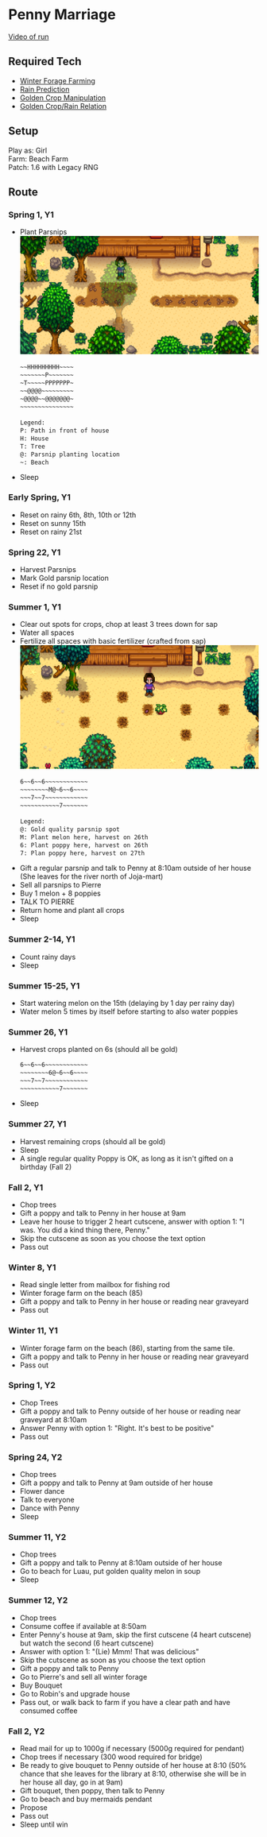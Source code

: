 # Penny Marriage 

[Video of run](https://www.youtube.com/watch?v=H6xcidWv88o)

## Required Tech
- [Winter Forage Farming](../../tech/winter_forage_farming.md)
- [Rain Prediction](../../tech/rain_prediction.md)
- [Golden Crop Manipulation](../../tech/golden_crop_manipulation.md)
- [Golden Crop/Rain Relation](../../tech/golden_crop_rain_relation.md)

## Setup

Play as: Girl  
Farm: Beach Farm  
Patch: 1.6 with Legacy RNG  

## Route

### Spring 1, Y1

- Plant Parsnips
  ![Parsnip Planting Spots](../../img/penny_crop_manip_parsnips.png)
  ```
  ~~HHHHHHHHH~~~~
  ~~~~~~~P~~~~~~~
  ~T~~~~~PPPPPPP~
  ~~@@@@~~~~~~~~~
  ~@@@@~~@@@@@@@~
  ~~~~~~~~~~~~~~~
  
  Legend:
  P: Path in front of house
  H: House
  T: Tree
  @: Parsnip planting location
  ~: Beach
  ```
- Sleep

### Early Spring, Y1
- Reset on rainy 6th, 8th, 10th or 12th
- Reset on sunny 15th
- Reset on rainy 21st

### Spring 22, Y1
- Harvest Parsnips
- Mark Gold parsnip location
- Reset if no gold parsnip

### Summer 1, Y1
- Clear out spots for crops, chop at least 3 trees down for sap
- Water all spaces
- Fertilize all spaces with basic fertilizer (crafted from sap)
  ![Summer planting spots](../../img/penny_crop_manip_poppies.png)
  ```
  6~~6~~6~~~~~~~~~~~~
  ~~~~~~~~M@~6~~6~~~~
  ~~~7~~7~~~~~~~~~~~~
  ~~~~~~~~~~~7~~~~~~~
  
  Legend:
  @: Gold quality parsnip spot
  M: Plant melon here, harvest on 26th
  6: Plant poppy here, harvest on 26th
  7: Plan poppy here, harvest on 27th
  ```
- Gift a regular parsnip and talk to Penny at 8:10am outside of her house (She leaves for the river north of Joja-mart)
- Sell all parsnips to Pierre
- Buy 1 melon + 8 poppies
- TALK TO PIERRE
- Return home and plant all crops
- Sleep

### Summer 2-14, Y1
- Count rainy days
- Sleep

### Summer 15-25, Y1
- Start watering melon on the 15th (delaying by 1 day per rainy day)
- Water melon 5 times by itself before starting to also water poppies

### Summer 26, Y1
- Harvest crops planted on 6s (should all be gold)
  ```
  6~~6~~6~~~~~~~~~~~~
  ~~~~~~~~6@~6~~6~~~~
  ~~~7~~7~~~~~~~~~~~~
  ~~~~~~~~~~~7~~~~~~~
  ```
- Sleep

### Summer 27, Y1
- Harvest remaining crops (should all be gold)
- Sleep
- A single regular quality Poppy is OK, as long as it isn't gifted on a birthday (Fall 2)

### Fall 2, Y1
- Chop trees
- Gift a poppy and talk to Penny in her house at 9am
- Leave her house to trigger 2 heart cutscene, answer with option 1: "I was. You did a kind thing there, Penny."
- Skip the cutscene as soon as you choose the text option
- Pass out

### Winter 8, Y1
- Read single letter from mailbox for fishing rod
- Winter forage farm on the beach (85)
- Gift a poppy and talk to Penny in her house or reading near graveyard
- Pass out

### Winter 11, Y1
- Winter forage farm on the beach (86), starting from the same tile.
- Gift a poppy and talk to Penny in her house or reading near graveyard
- Pass out

### Spring 1, Y2
- Chop Trees
- Gift a poppy and talk to Penny outside of her house or reading near graveyard at 8:10am
- Answer Penny with option 1: "Right. It's best to be positive"
- Pass out

### Spring 24, Y2
- Chop trees
- Gift a poppy and talk to Penny at 9am outside of her house
- Flower dance
- Talk to everyone
- Dance with Penny
- Sleep

### Summer 11, Y2
- Chop trees
- Gift a poppy and talk to Penny at 8:10am outside of her house
- Go to beach for Luau, put golden quality melon in soup
- Sleep

### Summer 12, Y2
- Chop trees
- Consume coffee if available at 8:50am
- Enter Penny's house at 9am, skip the first cutscene (4 heart cutscene) but watch the second (6 heart cutscene)
- Answer with option 1: "(Lie) Mmm! That was delicious"
- Skip the cutscene as soon as you choose the text option
- Gift a poppy and talk to Penny
- Go to Pierre's and sell all winter forage
- Buy Bouquet
- Go to Robin's and upgrade house
- Pass out, or walk back to farm if you have a clear path and have consumed coffee

### Fall 2, Y2
- Read mail for up to 1000g if necessary (5000g required for pendant)
- Chop trees if necessary (300 wood required for bridge)
- Be ready to give bouquet to Penny outside of her house at 8:10 (50% chance that she leaves for the library at 8:10, otherwise she will be in her house all day, go in at 9am)
- Gift bouquet, then poppy, then talk to Penny
- Go to beach and buy mermaids pendant
- Propose
- Pass out
- Sleep until win
